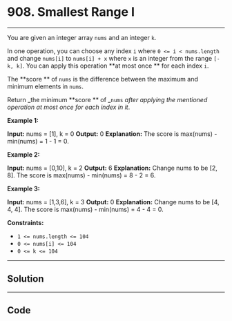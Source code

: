 # 908. Smallest Range I

---

You are given an integer array `nums` and an integer `k`.

In one operation, you can choose any index `i` where `0 <= i < nums.length` and change `nums[i]` to `nums[i] + x` where `x` is an integer from the range `[-k, k]`. You can apply this operation **at most once ** for each index `i`.

The **score ** of `nums` is the difference between the maximum and minimum elements in `nums`.

Return _the minimum **score ** of _`nums` _after applying the mentioned operation at most once for each index in it_.

 

**Example 1:**


**Input:** nums = [1], k = 0
**Output:** 0
**Explanation:** The score is max(nums) - min(nums) = 1 - 1 = 0.


**Example 2:**


**Input:** nums = [0,10], k = 2
**Output:** 6
**Explanation:** Change nums to be [2, 8]. The score is max(nums) - min(nums) = 8 - 2 = 6.


**Example 3:**


**Input:** nums = [1,3,6], k = 3
**Output:** 0
**Explanation:** Change nums to be [4, 4, 4]. The score is max(nums) - min(nums) = 4 - 4 = 0.


 

**Constraints:**

  * `1 <= nums.length <= 104`
  * `0 <= nums[i] <= 104`
  * `0 <= k <= 104`

---

## Solution



---

## Code
```python


```